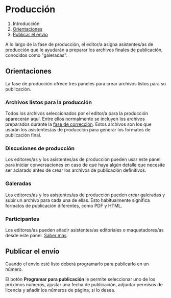 # Producción

1. Introducción
2. [Orientaciones](production.md#orientation)
3. [Publicar el envío](production.md#publish)

A lo largo de la fase de producción, el editor/a asigna asistentes/as de producción que le ayudarán a preparar los archivos finales de publicación, conocidos como "galeradas".

## <a name="orientation"></a>Orientaciones

La fase de producción ofrece tres paneles para crear archivos listos para su publicación.

### <a name="production-ready"></a>Archivos listos para la producción

Todos los archivos seleccionados por el editor/a para la producción aparecerán aquí. Entre ellos normalmente se incluyen los archivos preparados durante la [fase de corrección](copyediting.md). Estos archivos son los que usarán los asistentes/as de producción para generar los formatos de publicación final.

### <a name="production-discussions"></a> Discusiones de producción

Los editores/as y los asistentes/as de producción pueden usar este panel para iniciar conversaciones en caso de que haya algún detalle que necesite ser aclarado antes de crear los archivos de publicación definitivos.

### <a name="publication-formats"></a>Galeradas

Los editores/as y los asistentes/as de producción pueden crear galeradas y subir un archivo para cada una de ellas. Esto habitualmente significa formatos de publicación diferentes, como PDF y HTML.

### <a name="participants"></a>Participantes

Los editores/as pueden añadir asistentes/as editoriales o maquetadores/as desde este panel. [Saber más](../editorial-workflow.md#participants).

## <a name="publish"></a>Publicar el envío

Cuando el envío esté listo deberá programarlo para publicarlo en un número.

El botón **Programar para publicación** le permite seleccionar uno de los próximos números, ajustar una fecha de publicación, adjuntar permisos de licencia y añadir los números de página, si lo desea.
